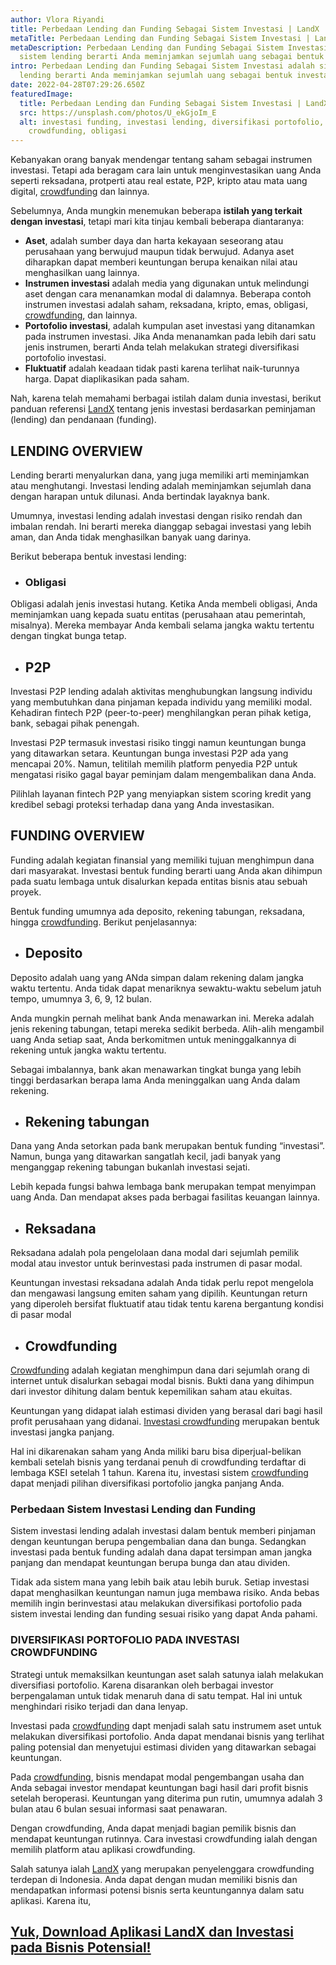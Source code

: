```yaml
---
author: Vlora Riyandi
title: Perbedaan Lending dan Funding Sebagai Sistem Investasi | LandX
metaTitle: Perbedaan Lending dan Funding Sebagai Sistem Investasi | LandX
metaDescription: Perbedaan Lending dan Funding Sebagai Sistem Investasi adalah
  sistem lending berarti Anda meminjamkan sejumlah uang sebagai bentuk investasi
intro: Perbedaan Lending dan Funding Sebagai Sistem Investasi adalah sistem
  lending berarti Anda meminjamkan sejumlah uang sebagai bentuk investasi
date: 2022-04-28T07:29:26.650Z
featuredImage:
  title: Perbedaan Lending dan Funding Sebagai Sistem Investasi | LandX
  src: https://unsplash.com/photos/U_ekGjoIm_E
  alt: investasi funding, investasi lending, diversifikasi portofolio, p2p,
    crowdfunding, obligasi
---
```

Kebanyakan orang banyak mendengar tentang saham sebagai instrumen investasi. Tetapi ada beragam cara lain untuk menginvestasikan uang Anda seperti reksadana, protperti atau real estate, P2P, kripto atau mata uang digital, [crowdfunding](https://landx.id/) dan lainnya. 

Sebelumnya, Anda mungkin menemukan beberapa **istilah yang terkait dengan investasi**, tetapi mari kita tinjau kembali beberapa diantaranya:

* **Aset**, adalah sumber daya dan harta kekayaan seseorang atau perusahaan yang berwujud maupun tidak berwujud. Adanya aset diharapkan dapat memberi keuntungan berupa kenaikan nilai atau menghasilkan uang lainnya.
* **Instrumen investasi** adalah media yang digunakan untuk melindungi aset dengan cara menanamkan modal di dalamnya. Beberapa contoh instrumen investasi adalah saham, reksadana, kripto, emas, obligasi, [crowdfunding](https://landx.id/), dan lainnya.
* **Portofolio investasi**, adalah kumpulan aset investasi yang ditanamkan pada instrumen investasi. Jika Anda menanamkan pada lebih dari satu jenis instrumen, berarti Anda telah melakukan strategi diversifikasi portofolio investasi.
* **Fluktuatif** adalah keadaan tidak pasti karena terlihat naik-turunnya harga. Dapat diaplikasikan pada saham.

Nah, karena telah memahami berbagai istilah dalam dunia investasi, berikut panduan referensi [LandX](https://landx.id/) tentang jenis investasi berdasarkan peminjaman (lending) dan pendanaan (funding).

## LENDING OVERVIEW

Lending berarti menyalurkan dana, yang juga memiliki arti meminjamkan atau menghutangi. Investasi lending adalah meminjamkan sejumlah dana dengan harapan untuk dilunasi. Anda bertindak layaknya bank. 

Umumnya, investasi lending adalah investasi dengan risiko rendah dan imbalan rendah. Ini berarti mereka dianggap sebagai investasi yang lebih aman, dan Anda tidak menghasilkan banyak uang darinya.

Berikut beberapa bentuk investasi lending:

* ### Obligasi

Obligasi adalah jenis investasi hutang. Ketika Anda membeli obligasi, Anda meminjamkan uang kepada suatu entitas (perusahaan atau pemerintah, misalnya). Mereka membayar Anda kembali selama jangka waktu tertentu dengan tingkat bunga tetap.

* ## P2P

Investasi P2P lending adalah aktivitas menghubungkan langsung individu yang membutuhkan dana pinjaman kepada individu yang memiliki modal. Kehadiran fintech P2P (peer-to-peer) menghilangkan peran pihak ketiga, bank, sebagai pihak penengah.

Investasi P2P termasuk investasi risiko tinggi namun keuntungan bunga yang ditawarkan setara. Keuntungan bunga investasi P2P ada yang mencapai 20%. Namun, telitilah memilih platform penyedia P2P untuk mengatasi risiko gagal bayar peminjam dalam mengembalikan dana Anda.

Pilihlah layanan fintech P2P yang menyiapkan sistem scoring kredit yang kredibel sebagi proteksi terhadap dana yang Anda investasikan.

## FUNDING OVERVIEW

Funding adalah kegiatan finansial yang memiliki tujuan menghimpun dana dari masyarakat. Investasi bentuk funding berarti uang Anda akan dihimpun pada suatu lembaga untuk disalurkan kepada entitas bisnis atau sebuah proyek.

Bentuk funding umumnya ada deposito, rekening tabungan, reksadana, hingga [crowdfunding](https://landx.id/). Berikut penjelasannya:

* ## Deposito

Deposito adalah uang yang ANda simpan dalam rekening dalam jangka waktu tertentu. Anda tidak dapat menariknya sewaktu-waktu sebelum jatuh tempo, umumnya 3, 6, 9, 12 bulan. 

Anda mungkin pernah melihat bank Anda menawarkan ini. Mereka adalah jenis rekening tabungan, tetapi mereka sedikit berbeda. Alih-alih mengambil uang Anda setiap saat, Anda berkomitmen untuk meninggalkannya di rekening untuk jangka waktu tertentu. 

Sebagai imbalannya, bank akan menawarkan tingkat bunga yang lebih tinggi berdasarkan berapa lama Anda meninggalkan uang Anda dalam rekening.

* ## Rekening tabungan

Dana yang Anda setorkan pada bank merupakan bentuk funding “investasi”. Namun, bunga yang ditawarkan sangatlah kecil, jadi banyak yang menganggap rekening tabungan bukanlah investasi sejati.

Lebih kepada fungsi bahwa lembaga bank merupakan tempat menyimpan uang Anda. Dan mendapat akses pada berbagai fasilitas keuangan lainnya.

* ## Reksadana

Reksadana adalah pola pengelolaan dana modal dari sejumlah pemilik modal atau investor untuk berinvestasi pada instrumen di pasar modal. 

Keuntungan investasi reksadana adalah Anda tidak perlu repot mengelola dan mengawasi langsung emiten saham yang dipilih. Keuntungan return yang diperoleh bersifat fluktuatif atau tidak tentu karena bergantung kondisi di pasar modal

* ## Crowdfunding

[Crowdfunding](https://landx.id/) adalah kegiatan menghimpun dana dari sejumlah orang di internet untuk disalurkan sebagai modal bisnis. Bukti dana yang dihimpun dari investor dihitung dalam bentuk kepemilikan saham atau ekuitas. 

Keuntungan yang didapat ialah estimasi dividen yang berasal dari bagi hasil profit perusahaan yang didanai. [Investasi crowdfunding](https://landx.id/) merupakan bentuk investasi jangka panjang. 

Hal ini dikarenakan saham yang Anda miliki baru bisa diperjual-belikan kembali setelah bisnis yang terdanai penuh di crowdfunding terdaftar di lembaga KSEI setelah 1 tahun. Karena itu, investasi sistem [crowdfunding](https://landx.id/) dapat menjadi pilihan diversifikasi portofolio jangka panjang Anda. 

### Perbedaan Sistem Investasi Lending dan Funding 

Sistem investasi lending adalah investasi dalam bentuk memberi pinjaman dengan keuntungan berupa pengembalian dana dan bunga. Sedangkan investasi pada bentuk funding adalah dana dapat tersimpan aman jangka panjang dan mendapat keuntungan berupa bunga dan atau dividen. 

Tidak ada sistem mana yang lebih baik atau lebih buruk. Setiap investasi dapat menghasilkan keuntungan namun juga membawa risiko. Anda bebas memilih ingin berinvestasi atau melakukan diversifikasi portofolio pada sistem investai lending dan funding sesuai risiko yang dapat Anda pahami.

### DIVERSIFIKASI PORTOFOLIO PADA INVESTASI CROWDFUNDING

Strategi untuk memaksilkan keuntungan aset salah satunya ialah melakukan diversifiasi portofolio. Karena disarankan oleh berbagai investor berpengalaman untuk tidak menaruh dana di satu tempat. Hal ini untuk menghindari risiko terjadi dan dana lenyap.

Investasi pada [crowdfunding](https://landx.id/) dapt menjadi salah satu instrumem aset untuk melakukan diversifikasi portofolio. Anda dapat mendanai bisnis yang terlihat paling potensial dan menyetujui estimasi dividen yang ditawarkan sebagai keuntungan. 

Pada [crowdfunding](https://landx.id/), bisnis mendapat modal pengembangan usaha dan Anda sebagai investor mendapat keuntungan bagi hasil dari profit bisnis setelah beroperasi. Keuntungan yang diterima pun rutin, umumnya adalah 3 bulan atau 6 bulan sesuai informasi saat penawaran.

Dengan crowdfunding, Anda dapat menjadi bagian pemilik bisnis dan mendapat keuntungan rutinnya. Cara investasi crowdfunding ialah dengan memilih platform atau aplikasi crowdfunding. 

Salah satunya ialah [LandX](https://landx.id/) yang merupakan penyelenggara crowdfunding terdepan di Indonesia. Anda dapat dengan mudan memiliki bisnis dan mendapatkan informasi potensi bisnis serta keuntungannya dalam satu aplikasi. Karena itu,

## [Yuk, Download Aplikasi LandX dan Investasi pada Bisnis Potensial!](https://landx.id/)